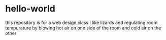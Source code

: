 # hello-world
this repository is for a web design class
i like lizards and regulating room tempurature by blowing hot air on one side of the room and cold air on the other
